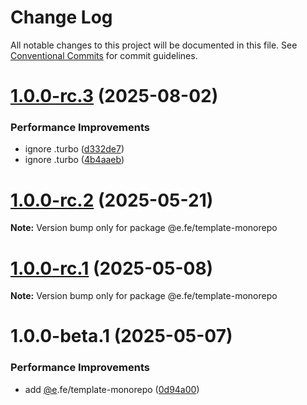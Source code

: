 # Change Log

All notable changes to this project will be documented in this file.
See [Conventional Commits](https://conventionalcommits.org) for commit guidelines.

# [1.0.0-rc.3](https://github.com/eleven-net-cn/create-app/compare/@e.fe/template-monorepo@1.0.0-rc.2...@e.fe/template-monorepo@1.0.0-rc.3) (2025-08-02)


### Performance Improvements

* ignore .turbo ([d332de7](https://github.com/eleven-net-cn/create-app/commit/d332de70cd7c86d104122266ccc080846428600e))
* ignore .turbo ([4b4aaeb](https://github.com/eleven-net-cn/create-app/commit/4b4aaebcb1966a8bc3fb172680556f8ee816d26d))





# [1.0.0-rc.2](https://github.com/eleven-net-cn/create-app/compare/@e.fe/template-monorepo@1.0.0-rc.1...@e.fe/template-monorepo@1.0.0-rc.2) (2025-05-21)

**Note:** Version bump only for package @e.fe/template-monorepo





# [1.0.0-rc.1](https://github.com/eleven-net-cn/create-app/compare/@e.fe/template-monorepo@1.0.0-beta.1...@e.fe/template-monorepo@1.0.0-rc.1) (2025-05-08)

**Note:** Version bump only for package @e.fe/template-monorepo





# 1.0.0-beta.1 (2025-05-07)


### Performance Improvements

* add [@e](https://github.com/e).fe/template-monorepo ([0d94a00](https://github.com/eleven-net-cn/create-app/commit/0d94a00936f8f04df7fbf0555ebbc85740b84318))
